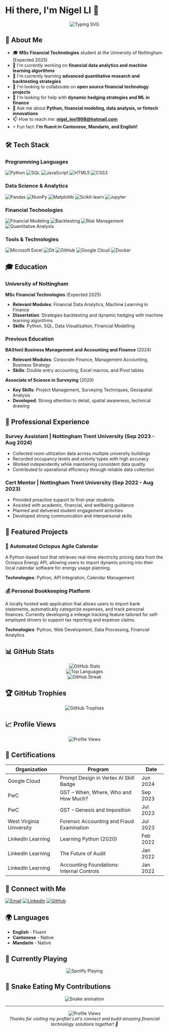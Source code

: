 # Hi there, I'm Nigel LI 👋

<div align="center">
  <img src="https://readme-typing-svg.herokuapp.com?font=Fira+Code&pause=1000&color=2F81F7&center=true&vCenter=true&width=435&lines=Welcome+to+my+GitHub+Profile!;MSc+Financial+Technologies+Student;Python+%26+Data+Analysis+Enthusiast;Building+Financial+Tech+Solutions" alt="Typing SVG" />
</div>

## 🚀 About Me

- 🎓 **MSc Financial Technologies** student at the University of Nottingham (Expected 2025)
- 🔭 I'm currently working on **financial data analytics and machine learning algorithms**
- 🌱 I'm currently learning **advanced quantitative research and backtesting strategies**
- 👯 I'm looking to collaborate on **open source financial technology projects**
- 🤔 I'm looking for help with **dynamic hedging strategies and ML in finance**
- 💬 Ask me about **Python, financial modeling, data analysis, or fintech innovations**
- 📫 How to reach me: **nigel_lee1998@hotmail.com**
- ⚡ Fun fact: **I'm fluent in Cantonese, Mandarin, and English!**

## 🛠️ Tech Stack

### Programming Languages
![Python](https://img.shields.io/badge/Python-3776AB?style=for-the-badge&logo=python&logoColor=white)
![SQL](https://img.shields.io/badge/SQL-4479A1?style=for-the-badge&logo=mysql&logoColor=white)
![JavaScript](https://img.shields.io/badge/JavaScript-F7DF1E?style=for-the-badge&logo=javascript&logoColor=black)
![HTML5](https://img.shields.io/badge/HTML5-E34F26?style=for-the-badge&logo=html5&logoColor=white)
![CSS3](https://img.shields.io/badge/CSS3-1572B6?style=for-the-badge&logo=css3&logoColor=white)

### Data Science & Analytics
![Pandas](https://img.shields.io/badge/Pandas-150458?style=for-the-badge&logo=pandas&logoColor=white)
![NumPy](https://img.shields.io/badge/NumPy-013243?style=for-the-badge&logo=numpy&logoColor=white)
![Matplotlib](https://img.shields.io/badge/Matplotlib-11557c?style=for-the-badge&logo=matplotlib&logoColor=white)
![Scikit-learn](https://img.shields.io/badge/scikit--learn-F7931E?style=for-the-badge&logo=scikit-learn&logoColor=white)
![Jupyter](https://img.shields.io/badge/Jupyter-F37626?style=for-the-badge&logo=jupyter&logoColor=white)

### Financial Technologies
![Financial Modeling](https://img.shields.io/badge/Financial_Modeling-FF6B6B?style=for-the-badge&logo=calculator&logoColor=white)
![Backtesting](https://img.shields.io/badge/Backtesting-4ECDC4?style=for-the-badge&logo=chart-line&logoColor=white)
![Risk Management](https://img.shields.io/badge/Risk_Management-45B7D1?style=for-the-badge&logo=shield-alt&logoColor=white)
![Quantitative Analysis](https://img.shields.io/badge/Quantitative_Analysis-96CEB4?style=for-the-badge&logo=chart-bar&logoColor=white)

### Tools & Technologies
![Microsoft Excel](https://img.shields.io/badge/Microsoft_Excel-217346?style=for-the-badge&logo=microsoft-excel&logoColor=white)
![Git](https://img.shields.io/badge/Git-F05032?style=for-the-badge&logo=git&logoColor=white)
![GitHub](https://img.shields.io/badge/GitHub-100000?style=for-the-badge&logo=github&logoColor=white)
![Google Cloud](https://img.shields.io/badge/Google_Cloud-4285F4?style=for-the-badge&logo=google-cloud&logoColor=white)
![Docker](https://img.shields.io/badge/Docker-2496ED?style=for-the-badge&logo=docker&logoColor=white)

## 🎓 Education

### University of Nottingham
**MSc Financial Technologies** (Expected 2025)
- **Relevant Modules**: Financial Data Analytics, Machine Learning in Finance
- **Dissertation**: Strategies backtesting and dynamic hedging with machine learning algorithms
- **Skills**: Python, SQL, Data Visualization, Financial Modelling

### Previous Education
**BA(Hon) Business Management and Accounting and Finance** (2024)
- **Relevant Modules**: Corporate Finance, Management Accounting, Business Strategy
- **Skills**: Double entry accounting, Excel macros, and Pivot tables

**Associate of Science in Surveying** (2020)
- **Key Skills**: Project Management, Surveying Techniques, Geospatial Analysis
- **Developed**: Strong attention to detail, spatial awareness, technical drawing

## 💼 Professional Experience

### Survey Assistant | Nottingham Trent University (Sep 2023 - Aug 2024)
- Collected room utilization data across multiple university buildings
- Recorded occupancy levels and activity types with high accuracy
- Worked independently while maintaining consistent data quality
- Contributed to operational efficiency through reliable data collection

### Cert Mentor | Nottingham Trent University (Sep 2022 - Aug 2023)
- Provided proactive support to first-year students
- Assisted with academic, financial, and wellbeing guidance
- Planned and delivered student engagement activities
- Developed strong communication and interpersonal skills

## 🚀 Featured Projects

### 🔌 Automated Octopus Agile Calendar
A Python-based tool that retrieves real-time electricity pricing data from the Octopus Energy API, allowing users to import dynamic pricing into their local calendar software for energy usage planning.

**Technologies**: Python, API Integration, Calendar Management

### 💰 Personal Bookkeeping Platform
A locally hosted web application that allows users to import bank statements, automatically categorize expenses, and track personal finances. Currently developing a mileage tracking feature tailored for self-employed drivers to support tax reporting and expense claims.

**Technologies**: Python, Web Development, Data Processing, Financial Analytics

## 📊 GitHub Stats

<div align="center">
  <img src="https://github-readme-stats.vercel.app/api?username=nigelli&show_icons=true&theme=radical&hide_border=true&count_private=true" alt="GitHub Stats" />
</div>

<div align="center">
  <img src="https://github-readme-stats.vercel.app/api/top-langs/?username=nigelli&layout=compact&theme=radical&hide_border=true" alt="Top Languages" />
</div>

<div align="center">
  <img src="https://github-readme-streak-stats.herokuapp.com/?user=nigelli&theme=radical&hide_border=true" alt="GitHub Streak" />
</div>

## 🏆 GitHub Trophies

<div align="center">
  <img src="https://github-profile-trophy.vercel.app/?username=nigelli&theme=radical&no-frame=true&no-bg=true&margin-w=4" alt="GitHub Trophies" />
</div>

## 📈 Profile Views

<div align="center">
  <img src="https://profile-counter.glitch.me/nigelli/count.svg" alt="Profile Views" />
</div>

## 🏅 Certifications

| Organization | Program | Date |
|--------------|---------|------|
| Google Cloud | Prompt Design in Vertex AI Skill Badge | Jun 2024 |
| PwC | GST – When, Where, Who and How Much? | Sep 2023 |
| PwC | GST – Genesis and Imposition | Jul 2023 |
| West Virginia University | Forensic Accounting and Fraud Examination | Jul 2023 |
| LinkedIn Learning | Learning Python (2020) | Feb 2022 |
| LinkedIn Learning | The Future of Audit | Jan 2022 |
| LinkedIn Learning | Accounting Foundations: Internal Controls | Jan 2022 |

## 🔗 Connect with Me

[![Email](https://img.shields.io/badge/Email-D14836?style=for-the-badge&logo=gmail&logoColor=white)](mailto:nigel_lee1998@hotmail.com)
[![LinkedIn](https://img.shields.io/badge/LinkedIn-0077B5?style=for-the-badge&logo=linkedin&logoColor=white)](https://linkedin.com/in/nigel-li)
[![GitHub](https://img.shields.io/badge/GitHub-100000?style=for-the-badge&logo=github&logoColor=white)](https://github.com/nigelli)

## 🌍 Languages

- **English** - Fluent
- **Cantonese** - Native
- **Mandarin** - Native

## 🎵 Currently Playing

<div align="center">
  <img src="https://spotify-github-profile.vercel.app/api/spotify" alt="Spotify Playing" />
</div>

## 🐍 Snake Eating My Contributions

<div align="center">
  <img src="https://raw.githubusercontent.com/nigelli/nigelli/output/github-contribution-grid-snake.svg" alt="Snake animation" />
</div>

---

<div align="center">
  <img src="https://komarev.com/ghpvc/?username=nigelli&label=Profile%20views&color=0e75b6&style=flat" alt="Profile Views" />
</div>

<div align="center">
  <i>Thanks for visiting my profile! Let's connect and build amazing financial technology solutions together! 🚀</i>
</div>